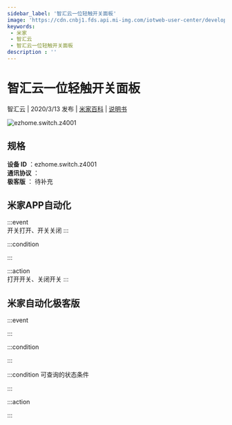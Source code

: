 ```yaml
---
sidebar_label: '智汇云一位轻触开关面板'
image: 'https://cdn.cnbj1.fds.api.mi-img.com/iotweb-user-center/developer_1679047655739VCDcmZeP.png?GalaxyAccessKeyId=AKVGLQWBOVIRQ3XLEW&Expires=9223372036854775807&Signature=EW5gnTIDPD5G4FY6SVdGBQAW4bA='
keywords: 
 - 米家
 - 智汇云
 - 智汇云一位轻触开关面板
description : ''
---
```

# 智汇云一位轻触开关面板

智汇云 | 2020/3/13 发布 | [米家百科](https://home.mi.com/webapp/content/baike/product/index.html?model=ezhome.switch.z4001) | [说明书](https://home.mi.com/views/introduction.html?model=ezhome.switch.z4001&region=cn)

![ezhome.switch.z4001](https://cdn.cnbj1.fds.api.mi-img.com/iotweb-user-center/developer_1679047655739VCDcmZeP.png?GalaxyAccessKeyId=AKVGLQWBOVIRQ3XLEW&Expires=9223372036854775807&Signature=EW5gnTIDPD5G4FY6SVdGBQAW4bA=)

## 规格  
> 
**设备 ID** ：ezhome.switch.z4001  
**通讯协议** ：  
**极客版**  ： 待补充 


## 米家APP自动化  

:::event  
开关打开、开关关闭
:::

:::condition  

:::

:::action   
打开开关、关闭开关
:::

## 米家自动化极客版  

:::event  

:::

:::condition  

:::

:::condition 可查询的状态条件  

:::

:::action  

:::

        
